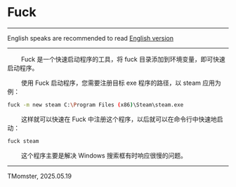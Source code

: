 # Fuck

---

English speaks are recommended to read [English version](./Readme.md)

---

        Fuck 是一个快速启动程序的工具，将 fuck 目录添加到环境变量，即可快速启动程序。

        使用 Fuck 启动程序，您需要注册目标 exe 程序的路径，以 steam 应用为例：

```bash
fuck -m new steam C:\Program Files (x86)\Steam\steam.exe
```

        这样就可以快速在 Fuck 中注册这个程序，以后就可以在命令行中快速地启动：

```bash
fuck steam
```

        这个程序主要是解决 Windows 搜索框有时响应很慢的问题。

---

TMomster, 2025.05.19
